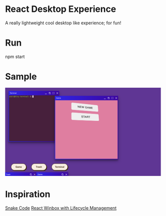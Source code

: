 # React Desktop Experience
A really lightweight cool desktop like experience; for fun!

# Run
npm start

# Sample
![Sample](./res/sample.png)


# Inspiration
[Snake Code](https://www.educative.io/blog/javascript-snake-game-tutorial)
[React Winbox with Lifecycle Management](https://github.com/RickoNoNo3/react-winbox)
